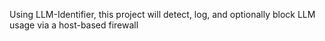 Using LLM-Identifier, this project will detect, log, and optionally block LLM usage via a host-based firewall
